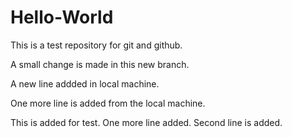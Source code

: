 # Hello-World
This is a test repository for git and github.

A small change is made in this new branch.

A new line addded in local machine.

One more line is added from the local machine.

This is added for test.
One more line added. Second line is added.
